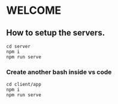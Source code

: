 # WELCOME

## How to setup the servers.
``` 
cd server
npm i 
npm run serve
```
### Create another bash inside vs code
```
cd client/app
npm i 
npm run serve
```